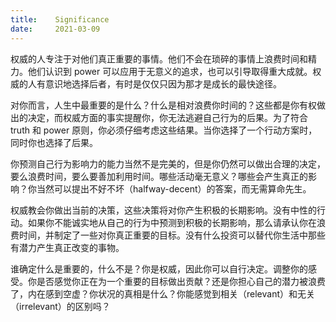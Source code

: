 ```yaml
---
title:    Significance
date:     2021-03-09
---
```


权威的人专注于对他们真正重要的事情。他们不会在琐碎的事情上浪费时间和精力。他们认识到 power 可以应用于无意义的追求，也可以引导取得重大成就。权威的人有意识地选择后者，有时是仅仅只因为那才是成长的最快途径。

对你而言，人生中最重要的是什么？什么是相对浪费你时间的？这些都是你有权做出的决定，而权威方面的事实提醒你，你无法逃避自己行为的后果。为了符合 truth 和 power 原则，你必须仔细考虑这些结果。当你选择了一个行动方案时，同时你也选择了后果。

你预测自己行为影响力的能力当然不是完美的，但是你仍然可以做出合理的决定，要么浪费时间，要么要善加利用时间。哪些活动毫无意义？哪些会产生真正的影响？你当然可以提出不好不坏（halfway-decent）的答案，而无需算命先生。

权威教会你做出当前的决策，这些决策将对你产生积极的长期影响。没有中性的行动。如果你不能诚实地从自己的行为中预测到积极的长期影响，那么请承认你在浪费时间，并制定了一些对你真正重要的目标。没有什么投资可以替代你生活中那些有潜力产生真正改变的事物。

谁确定什么是重要的，什么不是？你是权威，因此你可以自行决定。调整你的感受。你是否感觉你正在为一个重要的目标做出贡献？还是你担心自己的潜力被浪费了，内在感到空虚？你状况的真相是什么？你能感觉到相关（relevant）和无关（irrelevant）的区别吗？

